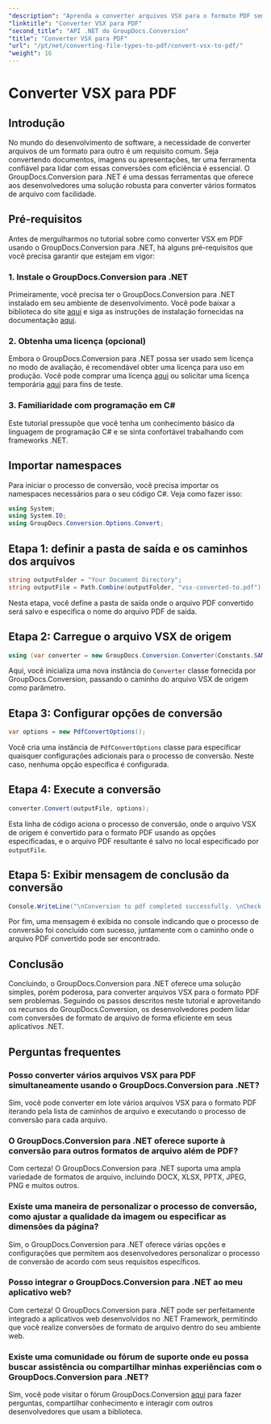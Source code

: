 ```yaml
---
"description": "Aprenda a converter arquivos VSX para o formato PDF sem esforço usando o GroupDocs.Conversion para .NET. Siga nosso tutorial passo a passo."
"linktitle": "Converter VSX para PDF"
"second_title": "API .NET do GroupDocs.Conversion"
"title": "Converter VSX para PDF"
"url": "/pt/net/converting-file-types-to-pdf/convert-vsx-to-pdf/"
"weight": 16
---
```


# Converter VSX para PDF

## Introdução
No mundo do desenvolvimento de software, a necessidade de converter arquivos de um formato para outro é um requisito comum. Seja convertendo documentos, imagens ou apresentações, ter uma ferramenta confiável para lidar com essas conversões com eficiência é essencial. O GroupDocs.Conversion para .NET é uma dessas ferramentas que oferece aos desenvolvedores uma solução robusta para converter vários formatos de arquivo com facilidade.
## Pré-requisitos
Antes de mergulharmos no tutorial sobre como converter VSX em PDF usando o GroupDocs.Conversion para .NET, há alguns pré-requisitos que você precisa garantir que estejam em vigor:
### 1. Instale o GroupDocs.Conversion para .NET
Primeiramente, você precisa ter o GroupDocs.Conversion para .NET instalado em seu ambiente de desenvolvimento. Você pode baixar a biblioteca do site [aqui](https://releases.groupdocs.com/conversion/net/) e siga as instruções de instalação fornecidas na documentação [aqui](https://tutorials.groupdocs.com/conversion/net/).
### 2. Obtenha uma licença (opcional)
Embora o GroupDocs.Conversion para .NET possa ser usado sem licença no modo de avaliação, é recomendável obter uma licença para uso em produção. Você pode comprar uma licença [aqui](https://purchase.groupdocs.com/buy) ou solicitar uma licença temporária [aqui](https://purchase.groupdocs.com/temporary-license/) para fins de teste.
### 3. Familiaridade com programação em C#
Este tutorial pressupõe que você tenha um conhecimento básico da linguagem de programação C# e se sinta confortável trabalhando com frameworks .NET.

## Importar namespaces
Para iniciar o processo de conversão, você precisa importar os namespaces necessários para o seu código C#. Veja como fazer isso:

```csharp
using System;
using System.IO;
using GroupDocs.Conversion.Options.Convert;
```
## Etapa 1: definir a pasta de saída e os caminhos dos arquivos
```csharp
string outputFolder = "Your Document Directory";
string outputFile = Path.Combine(outputFolder, "vsx-converted-to.pdf");
```
Nesta etapa, você define a pasta de saída onde o arquivo PDF convertido será salvo e especifica o nome do arquivo PDF de saída.
## Etapa 2: Carregue o arquivo VSX de origem
```csharp
using (var converter = new GroupDocs.Conversion.Converter(Constants.SAMPLE_VSX))
```
Aqui, você inicializa uma nova instância do `Converter` classe fornecida por GroupDocs.Conversion, passando o caminho do arquivo VSX de origem como parâmetro.
## Etapa 3: Configurar opções de conversão
```csharp
var options = new PdfConvertOptions();
```
Você cria uma instância de `PdfConvertOptions` classe para especificar quaisquer configurações adicionais para o processo de conversão. Neste caso, nenhuma opção específica é configurada.
## Etapa 4: Execute a conversão
```csharp
converter.Convert(outputFile, options);
```
Esta linha de código aciona o processo de conversão, onde o arquivo VSX de origem é convertido para o formato PDF usando as opções especificadas, e o arquivo PDF resultante é salvo no local especificado por `outputFile`.
## Etapa 5: Exibir mensagem de conclusão da conversão
```csharp
Console.WriteLine("\nConversion to pdf completed successfully. \nCheck output in {0}", outputFolder);
```
Por fim, uma mensagem é exibida no console indicando que o processo de conversão foi concluído com sucesso, juntamente com o caminho onde o arquivo PDF convertido pode ser encontrado.

## Conclusão
Concluindo, o GroupDocs.Conversion para .NET oferece uma solução simples, porém poderosa, para converter arquivos VSX para o formato PDF sem problemas. Seguindo os passos descritos neste tutorial e aproveitando os recursos do GroupDocs.Conversion, os desenvolvedores podem lidar com conversões de formato de arquivo de forma eficiente em seus aplicativos .NET.
## Perguntas frequentes
### Posso converter vários arquivos VSX para PDF simultaneamente usando o GroupDocs.Conversion para .NET?
Sim, você pode converter em lote vários arquivos VSX para o formato PDF iterando pela lista de caminhos de arquivo e executando o processo de conversão para cada arquivo.
### O GroupDocs.Conversion para .NET oferece suporte à conversão para outros formatos de arquivo além de PDF?
Com certeza! O GroupDocs.Conversion para .NET suporta uma ampla variedade de formatos de arquivo, incluindo DOCX, XLSX, PPTX, JPEG, PNG e muitos outros.
### Existe uma maneira de personalizar o processo de conversão, como ajustar a qualidade da imagem ou especificar as dimensões da página?
Sim, o GroupDocs.Conversion para .NET oferece várias opções e configurações que permitem aos desenvolvedores personalizar o processo de conversão de acordo com seus requisitos específicos.
### Posso integrar o GroupDocs.Conversion para .NET ao meu aplicativo web?
Com certeza! O GroupDocs.Conversion para .NET pode ser perfeitamente integrado a aplicativos web desenvolvidos no .NET Framework, permitindo que você realize conversões de formato de arquivo dentro do seu ambiente web.
### Existe uma comunidade ou fórum de suporte onde eu possa buscar assistência ou compartilhar minhas experiências com o GroupDocs.Conversion para .NET?
Sim, você pode visitar o fórum GroupDocs.Conversion [aqui](https://forum.groupdocs.com/c/conversion/11) para fazer perguntas, compartilhar conhecimento e interagir com outros desenvolvedores que usam a biblioteca.